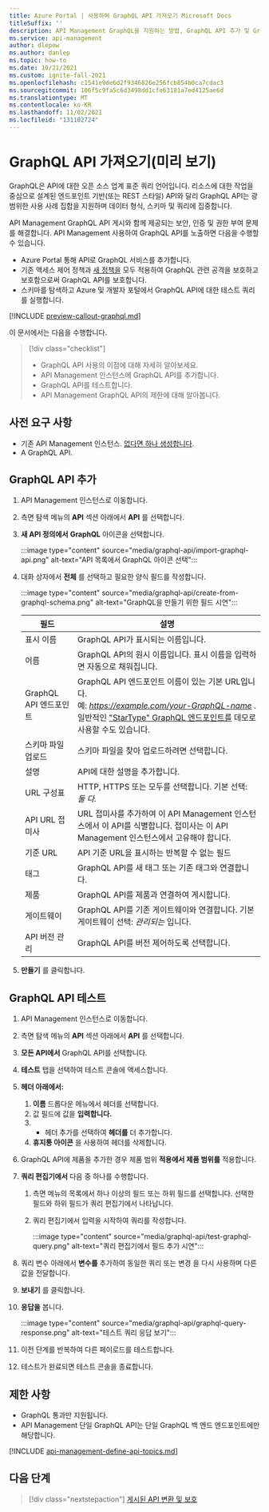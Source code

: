 ```yaml
---
title: Azure Portal | 사용하여 GraphQL API 가져오기 Microsoft Docs
titleSuffix: ''
description: API Management GraphQL을 지원하는 방법, GraphQL API 추가 및 GraphQL 제한에 대해 알아봅니다.
ms.service: api-management
author: dlepow
ms.author: danlep
ms.topic: how-to
ms.date: 10/21/2021
ms.custom: ignite-fall-2021
ms.openlocfilehash: c1541e9de6d2f9346826e256fcb854b0ca7cdac3
ms.sourcegitcommit: 106f5c9fa5c6d3498dd1cfe63181a7ed4125ae6d
ms.translationtype: MT
ms.contentlocale: ko-KR
ms.lasthandoff: 11/02/2021
ms.locfileid: "131102724"
---
```

# <a name="import-a-graphql-api-preview"></a>GraphQL API 가져오기(미리 보기)

GraphQL은 API에 대한 오픈 소스 업계 표준 쿼리 언어입니다. 리소스에 대한 작업을 중심으로 설계된 엔드포인트 기반(또는 REST 스타일) API와 달리 GraphQL API는 광범위한 사용 사례 집합을 지원하며 데이터 형식, 스키마 및 쿼리에 집중합니다.

API Management GraphQL API 게시와 함께 제공되는 보안, 인증 및 권한 부여 문제를 해결합니다. API Management 사용하여 GraphQL API를 노출하면 다음을 수행할 수 있습니다.
* Azure Portal 통해 API로 GraphQL 서비스를 추가합니다.  
* 기존 액세스 제어 정책과 [새 정책을](graphql-validation-policies.md) 모두 적용하여 GraphQL 관련 공격을 보호하고 보호함으로써 GraphQL API를 보호합니다. 
* 스키마를 탐색하고 Azure 및 개발자 포털에서 GraphQL API에 대한 테스트 쿼리를 실행합니다. 

[!INCLUDE [preview-callout-graphql.md](./includes/preview/preview-callout-graphql.md)]

이 문서에서는 다음을 수행합니다.
> [!div class="checklist"]
> * GraphQL API 사용의 이점에 대해 자세히 알아보세요.
> * API Management 인스턴스에 GraphQL API를 추가합니다.
> * GraphQL API를 테스트합니다.
> * API Management GraphQL API의 제한에 대해 알아봅니다.

## <a name="prerequisites"></a>사전 요구 사항

- 기존 API Management 인스턴스. [없다면 하나 생성합니다](get-started-create-service-instance.md).
- A GraphQL API. 

## <a name="add-a-graphql-api"></a>GraphQL API 추가

1. API Management 인스턴스로 이동합니다.
1. 측면 탐색 메뉴의 **API** 섹션 아래에서 **API** 를 선택합니다.
1. **새 API 정의에서** **GraphQL** 아이콘을 선택합니다.

    :::image type="content" source="media/graphql-api/import-graphql-api.png" alt-text="API 목록에서 GraphQL 아이콘 선택":::

1. 대화 상자에서 **전체** 를 선택하고 필요한 양식 필드를 작성합니다.

    :::image type="content" source="media/graphql-api/create-from-graphql-schema.png" alt-text="GraphQL을 만들기 위한 필드 시연":::

    | 필드 | 설명 |
    |----------------|-------|
    | 표시 이름 | GraphQL API가 표시되는 이름입니다. |
    | 이름 | GraphQL API의 원시 이름입니다. 표시 이름을 입력하면 자동으로 채워집니다. |
    | GraphQL API 엔드포인트 | GraphQL API 엔드포인트 이름이 있는 기본 URL입니다. <br /> 예: *https://example.com/your-GraphQL-name* . 일반적인 ["StarType" GraphQL 엔드포인트를](https://swapi-graphql.netlify.app/.netlify/functions/index) 데모로 사용할 수도 있습니다. |
    | 스키마 파일 업로드 | 스키마 파일을 찾아 업로드하려면 선택합니다. |
    | 설명 | API에 대한 설명을 추가합니다. |
    | URL 구성표 | HTTP, HTTPS 또는 모두를 선택합니다. 기본 선택: *둘 다.* |
    | API URL 접미사| URL 접미사를 추가하여 이 API Management 인스턴스에서 이 API를 식별합니다. 접미사는 이 API Management 인스턴스에서 고유해야 합니다. |
    | 기준 URL | API 기준 URL을 표시하는 반복할 수 없는 필드 |
    | 태그 | GraphQL API를 새 태그 또는 기존 태그와 연결합니다. |
    | 제품 | GraphQL API를 제품과 연결하여 게시합니다. |
    | 게이트웨이 | GraphQL API를 기존 게이트웨이와 연결합니다. 기본 게이트웨이 선택: *관리되는* 입니다. |
    | API 버전 관리 | GraphQL API를 버전 제어하도록 선택합니다. |
 
1. **만들기** 를 클릭합니다.

## <a name="test-your-graphql-api"></a>GraphQL API 테스트

1. API Management 인스턴스로 이동합니다.
1. 측면 탐색 메뉴의 **API** 섹션 아래에서 **API** 를 선택합니다.
1. **모든 API에서** GraphQL API를 선택합니다.
1. **테스트** 탭을 선택하여 테스트 콘솔에 액세스합니다. 
1. **헤더 아래에서:**
    1. **이름** 드롭다운 메뉴에서 헤더를 선택합니다.
    1. 값 필드에 값을 **입력합니다.**
    1. + 헤더 추가를 선택하여 **헤더를** 더 추가합니다.
    1. **휴지통 아이콘** 을 사용하여 헤더를 삭제합니다.
1. GraphQL API에 제품을 추가한 경우 제품 범위 **적용에서 제품 범위를** 적용합니다.
1. **쿼리 편집기에서** 다음 중 하나를 수행합니다.
    1. 측면 메뉴의 목록에서 하나 이상의 필드 또는 하위 필드를 선택합니다. 선택한 필드와 하위 필드가 쿼리 편집기에서 나타납니다.
    1. 쿼리 편집기에서 입력을 시작하여 쿼리를 작성합니다.
    
        :::image type="content" source="media/graphql-api/test-graphql-query.png" alt-text="쿼리 편집기에서 필드 추가 시연":::

1. 쿼리 변수 아래에서 **변수를** 추가하여 동일한 쿼리 또는 변경 을 다시 사용하며 다른 값을 전달합니다.
1. **보내기** 를 클릭합니다.
1. **응답을** 봅니다.

    :::image type="content" source="media/graphql-api/graphql-query-response.png" alt-text="테스트 쿼리 응답 보기":::

1. 이전 단계를 반복하여 다른 페이로드를 테스트합니다.
1. 테스트가 완료되면 테스트 콘솔을 종료합니다.

## <a name="limitations"></a>제한 사항

* GraphQL 통과만 지원됩니다. 
* API Management 단일 GraphQL API는 단일 GraphQL 백 엔드 엔드포인트에만 해당합니다.

[!INCLUDE [api-management-define-api-topics.md](../../includes/api-management-define-api-topics.md)]

## <a name="next-steps"></a>다음 단계
> [!div class="nextstepaction"]
> [게시된 API 변환 및 보호](transform-api.md)
